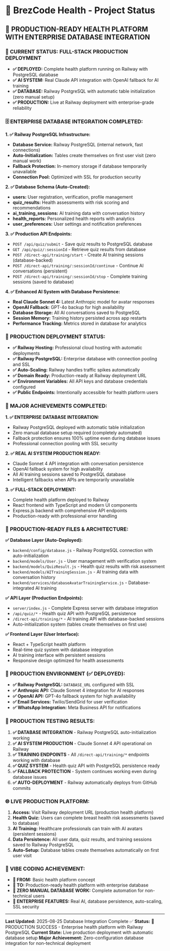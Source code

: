 # 🚀 BrezCode Health - Project Status

## 🚀 **PRODUCTION-READY HEALTH PLATFORM WITH ENTERPRISE DATABASE INTEGRATION**

### 🎯 **CURRENT STATUS: FULL-STACK PRODUCTION DEPLOYMENT**
- **✅ DEPLOYED:** Complete health platform running on Railway with PostgreSQL database
- **✅ AI SYSTEM:** Real Claude API integration with OpenAI fallback for AI training
- **✅ DATABASE:** Railway PostgreSQL with automatic table initialization (zero manual setup)
- **✅ PRODUCTION:** Live at Railway deployment with enterprise-grade reliability

### 🗄️ **ENTERPRISE DATABASE INTEGRATION COMPLETED:**

**1. ✅ Railway PostgreSQL Infrastructure:**
- **Database Service:** Railway PostgreSQL (internal network, fast connections)
- **Auto-Initialization:** Tables create themselves on first user visit (zero manual work)
- **Fallback Protection:** In-memory storage if database temporarily unavailable
- **Connection Pool:** Optimized with SSL for production security

**2. ✅ Database Schema (Auto-Created):**
- **users:** User registration, verification, profile management
- **quiz_results:** Health assessments with risk scoring and recommendations  
- **ai_training_sessions:** AI training data with conversation history
- **health_reports:** Personalized health reports with analytics
- **user_preferences:** User settings and notification preferences

**3. ✅ Production API Endpoints:**
- `POST /api/quiz/submit` - Save quiz results to PostgreSQL database
- `GET /api/quiz/:sessionId` - Retrieve quiz results from database
- `POST /direct-api/training/start` - Create AI training sessions (database-backed)
- `POST /direct-api/training/:sessionId/continue` - Continue AI conversations (persistent)
- `POST /direct-api/training/:sessionId/stop` - Complete training sessions (saved to database)

**4. ✅ Enhanced AI System with Database Persistence:**
- **Real Claude Sonnet 4:** Latest Anthropic model for avatar responses
- **OpenAI Fallback:** GPT-4o backup for high availability  
- **Database Storage:** All AI conversations saved to PostgreSQL
- **Session Memory:** Training history persisted across app restarts
- **Performance Tracking:** Metrics stored in database for analytics

### 🚀 **PRODUCTION DEPLOYMENT STATUS:**
- **✅ Railway Hosting:** Professional cloud hosting with automatic deployments
- **✅ Railway PostgreSQL:** Enterprise database with connection pooling and SSL
- **✅ Auto-Scaling:** Railway handles traffic spikes automatically
- **✅ Domain Ready:** Production-ready at Railway deployment URL
- **✅ Environment Variables:** All API keys and database credentials configured
- **✅ Public Endpoints:** Intentionally accessible for health platform users

### 🎉 **MAJOR ACHIEVEMENTS COMPLETED:**

**1. ✅ ENTERPRISE DATABASE INTEGRATION:**
- Railway PostgreSQL deployed with automatic table initialization
- Zero manual database setup required (completely automated)
- Fallback protection ensures 100% uptime even during database issues
- Professional connection pooling with SSL security

**2. ✅ REAL AI SYSTEM PRODUCTION READY:**
- Claude Sonnet 4 API integration with conversation persistence
- OpenAI fallback system for high availability
- All AI training sessions saved to PostgreSQL database
- Intelligent fallbacks when APIs are temporarily unavailable

**3. ✅ FULL-STACK DEPLOYMENT:**
- Complete health platform deployed to Railway
- React frontend with TypeScript and modern UI components
- Express.js backend with comprehensive API endpoints
- Production-ready with professional error handling

### 📁 **PRODUCTION-READY FILES & ARCHITECTURE:**

**✅ Database Layer (Auto-Deployed):**
- `backend/config/database.js` - Railway PostgreSQL connection with auto-initialization
- `backend/models/User.js` - User management with verification system
- `backend/models/QuizResult.js` - Health quiz results with risk assessment
- `backend/models/AITrainingSession.js` - AI training data with conversation history
- `backend/services/databaseAvatarTrainingService.js` - Database-integrated AI training

**✅ API Layer (Production Endpoints):**
- `server/index.js` - Complete Express server with database integration
- `/api/quiz/*` - Health quiz API with PostgreSQL persistence
- `/direct-api/training/*` - AI training API with database-backed sessions
- Auto-initialization system (tables create themselves on first use)

**✅ Frontend Layer (User Interface):**
- React + TypeScript health platform
- Real-time quiz system with database integration
- AI training interface with persistent sessions
- Responsive design optimized for health assessments

### 🔧 **PRODUCTION ENVIRONMENT (✅ DEPLOYED):**
- **✅ Railway PostgreSQL:** `DATABASE_URL` configured with SSL
- **✅ Anthropic API:** Claude Sonnet 4 integration for AI responses
- **✅ OpenAI API:** GPT-4o fallback system for high availability
- **✅ Email Services:** Twilio/SendGrid for user verification
- **✅ WhatsApp Integration:** Meta Business API for notifications

### 🎯 **PRODUCTION TESTING RESULTS:**
1. **✅ DATABASE INTEGRATION** - Railway PostgreSQL auto-initialization working
2. **✅ AI SYSTEM PRODUCTION** - Claude Sonnet 4 API operational on Railway
3. **✅ TRAINING ENDPOINTS** - All `/direct-api/training/*` endpoints working with database
4. **✅ QUIZ SYSTEM** - Health quiz API with PostgreSQL persistence ready
5. **✅ FALLBACK PROTECTION** - System continues working even during database issues
6. **✅ AUTO-DEPLOYMENT** - Railway automatically deploys from GitHub commits

### 🌐 **LIVE PRODUCTION PLATFORM:**
1. **Access:** Visit Railway deployment URL (production health platform)
2. **Health Quiz:** Users can complete breast health risk assessments (saved to database)
3. **AI Training:** Healthcare professionals can train with AI avatars (persistent sessions)
4. **Data Persistence:** All user data, quiz results, and training sessions saved to Railway PostgreSQL
5. **Auto-Setup:** Database tables create themselves automatically on first user visit

### 🎯 **VIBE CODING ACHIEVEMENT:**
- **🚀 FROM:** Basic health platform concept
- **🚀 TO:** Production-ready health platform with enterprise database
- **🚀 ZERO MANUAL DATABASE WORK:** Complete automation for non-technical users
- **🚀 ENTERPRISE FEATURES:** Real AI, database persistence, auto-scaling, SSL security

---

**Last Updated:** 2025-08-25 Database Integration Complete ✅
**Status:** 🎉 PRODUCTION SUCCESS - Enterprise health platform with Railway PostgreSQL
**Current State:** Live production deployment with automatic database setup
**Major Achievement:** Zero-configuration database integration for non-technical deployment